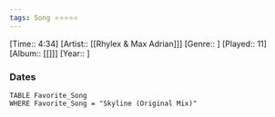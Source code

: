 ```yaml
---
tags: Song ⭐⭐⭐⭐⭐ 
---
```

[Time:: 4:34]
[Artist:: [[Rhylex & Max Adrian]]]
[Genre:: ]
[Played:: 11]
[Album:: [[]]]
[Year:: ]
### Dates
````dataview
TABLE Favorite_Song
WHERE Favorite_Song = "Skyline (Original Mix)"
````